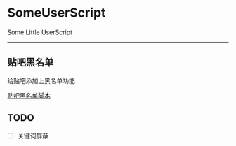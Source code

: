 # SomeUserScript
Some Little UserScript

---

## 贴吧黑名单
给贴吧添加上黑名单功能

[贴吧黑名单脚本](https://github.com/dccif/SomeUserScript/raw/main/tiebablock.user.js)

## TODO
- [ ] 关键词屏蔽